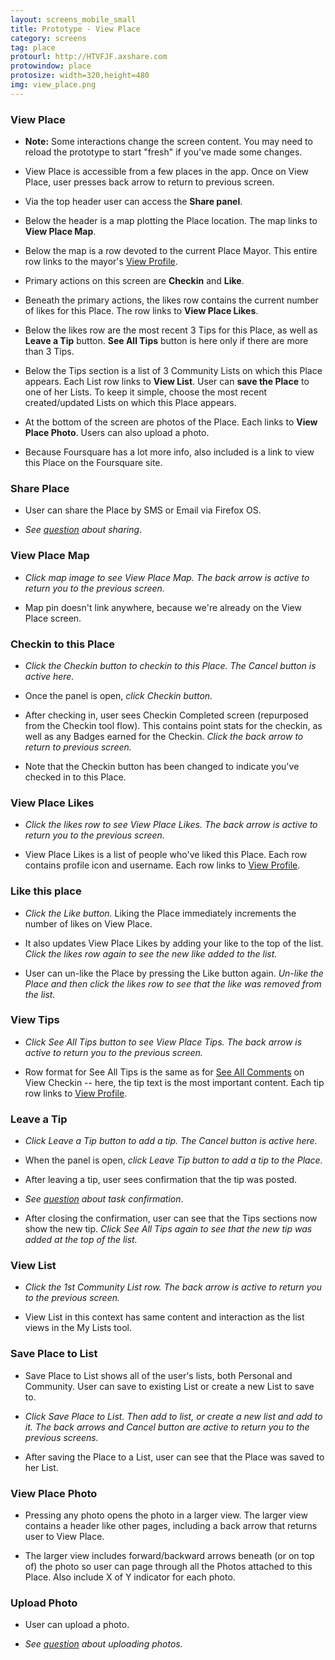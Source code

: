 ```yaml
---
layout: screens_mobile_small
title: Prototype - View Place
category: screens
tag: place
protourl: http://HTVFJF.axshare.com
protowindow: place
protosize: width=320,height=480
img: view_place.png
---
```


### View Place
* <b>Note:</b> Some interactions change the screen content. You may need to reload the prototype to start "fresh" if you've made some changes.

* View Place is accessible from a few places in the app. Once on View Place, user presses back arrow to return to previous screen.

* Via the top header user can access the **Share panel**.

* Below the header is a map plotting the Place location. The map links to **View Place Map**.

* Below the map is a row devoted to the current Place Mayor. This entire row links to the mayor's [View Profile][1].

* Primary actions on this screen are **Checkin** and **Like**.

* Beneath the primary actions, the likes row contains the current number of likes for this Place. The row links to **View Place Likes**.

* Below the likes row are the most recent 3 Tips for this Place, as well as **Leave a Tip** button. **See All Tips** button is here only if there are more than 3 Tips.

* Below the Tips section is a list of 3 Community Lists on which this Place appears. Each List row links to **View List**. User can **save the Place** to one of her Lists. To keep it simple, choose the most recent created/updated Lists on which this Place appears.

* At the bottom of the screen are photos of the Place. Each links to **View Place Photo**. Users can also upload a photo.

* Because Foursquare has a lot more info, also included is a link to view this Place on the Foursquare site.


### Share Place
* User can share the Place by SMS or Email via Firefox OS.

* *<em>See [question][3] about sharing</em>*.


### View Place Map
* *Click map image to see View Place Map. The back arrow is active to return you to the previous screen.*

* Map pin doesn't link anywhere, because we're already on the View Place screen.


### Checkin to this Place
* *Click the Checkin button to checkin to this Place. The Cancel button is active here.*
* Once the panel is open, *click Checkin button.*

* After checking in, user sees Checkin Completed screen (repurposed from the Checkin tool flow). This contains point stats for the checkin, as well as any Badges earned for the Checkin. *Click the back arrow to return to previous screen.*

* Note that the Checkin button has been changed to indicate you've checked in to this Place.


### View Place Likes
* *Click the likes row to see View Place Likes. The back arrow is active to return you to the previous screen.*

* View Place Likes is a list of people who've liked this Place. Each row contains profile icon and username. Each row links to [View Profile][1].


### Like this place
* *Click the Like button.* Liking the Place immediately increments the number of likes on View Place.

* It also updates View Place Likes by adding your like to the top of the list. *Click the likes row again to see the new like added to the list.*

* User can un-like the Place by pressing the Like button again. *Un-like the Place and then click the likes row to see that the like was removed from the list.*


### View Tips
* *Click See All Tips button to see View Place Tips. The back arrow is active to return you to the previous screen.*

* Row format for See All Tips is the same as for [See All Comments][2] on View Checkin -- here, the tip text is the most important content. Each tip row links to [View Profile][1].


### Leave a Tip
* *Click Leave a Tip button to add a tip. The Cancel button is active here.*

* When the panel is open, *click Leave Tip button to add a tip to the Place.*

* After leaving a tip, user sees confirmation that the tip was posted. 

* *<em>See [question][3] about task confirmation</em>*.

* After closing the confirmation, user can see that the Tips sections now show the new tip. *Click See All Tips again to see that the new tip was added at the top of the list.*


### View List
* *Click the 1st Community List row. The back arrow is active to return you to the previous screen.*

* View List in this context has same content and interaction as the list views in the My Lists tool.


### Save Place to List
* Save Place to List shows all of the user's lists, both Personal and Community. User can save to existing List or create a new List to save to.

* *Click Save Place to List. Then add to list, or create a new list and add to it. The back arrows and Cancel button are active to return you to the previous screens.*

* After saving the Place to a List, user can see that the Place was saved to her List.


### View Place Photo
* Pressing any photo opens the photo in a larger view. The larger view contains a header like other pages, including a back arrow that returns user to View Place.

* The larger view includes forward/backward arrows beneath (or on top of) the photo so user can page through all the Photos attached to this Place. Also include X of Y indicator for each photo.


### Upload Photo
* User can upload a photo. 

* *<em>See [question][3] about uploading photos.</em>*


[1]: view_profile.html "Go to View Profile"
[2]: view_checkin.html "Go to View Checkin"
[3]: ../pages_issues/index.html "Go to question"


